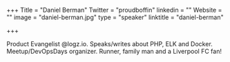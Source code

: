 +++
Title = "Daniel Berman"
Twitter = "proudboffin"
linkedin = ""
Website = ""
image = "daniel-berman.jpg"
type = "speaker"
linktitle = "daniel-berman"

+++

Product Evangelist @logz.io. Speaks/writes about PHP, ELK and Docker. Meetup/DevOpsDays organizer. Runner, family man and a Liverpool FC fan!
